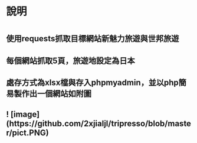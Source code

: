 <h1>說明<h1>
<h2>使用requests抓取目標網站新魅力旅遊與世邦旅遊<h2>
<h2>每個網站抓取5頁，旅遊地設定為日本<h2>
<h2>處存方式為xlsx檔與存入phpmyadmin，並以php簡易製作出一個網站如附圖<h2>
! [image](https://github.com/2xjialjl/tripresso/blob/master/pict.PNG)